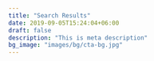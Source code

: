 ```yaml
---
title: "Search Results"
date: 2019-09-05T15:24:04+06:00
draft: false
description: "This is meta description"
bg_image: "images/bg/cta-bg.jpg"
---
```


